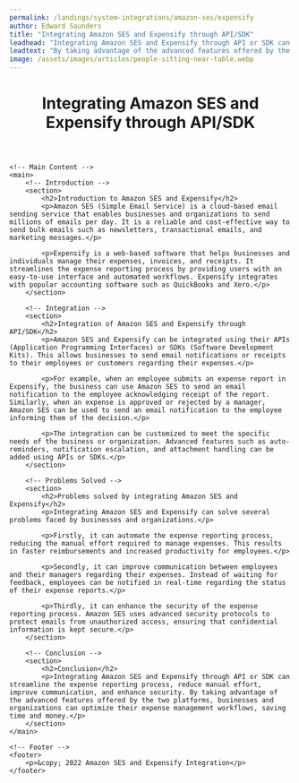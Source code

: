 ```yaml
---
permalink: /landings/system-integrations/amazon-ses/expensify
author: Edward Saunders
title: "Integrating Amazon SES and Expensify through API/SDK"
leadhead: "Integrating Amazon SES and Expensify through API or SDK can streamline the expense reporting process, reduce manual effort, improve communication, and enhance security"
leadtext: "By taking advantage of the advanced features offered by the two platforms, businesses and organizations can optimize their expense management workflows, saving time and money."
image: /assets/images/articles/people-sitting-near-table.webp
---
```

<div class="arttext">	<!-- Header -->
	<header>
		<h1>Integrating Amazon SES and Expensify through API/SDK</h1>
	</header>

	<!-- Main Content -->
	<main>
		<!-- Introduction -->
		<section>
			<h2>Introduction to Amazon SES and Expensify</h2>
			<p>Amazon SES (Simple Email Service) is a cloud-based email sending service that enables businesses and organizations to send millions of emails per day. It is a reliable and cost-effective way to send bulk emails such as newsletters, transactional emails, and marketing messages.</p>

			<p>Expensify is a web-based software that helps businesses and individuals manage their expenses, invoices, and receipts. It streamlines the expense reporting process by providing users with an easy-to-use interface and automated workflows. Expensify integrates with popular accounting software such as QuickBooks and Xero.</p>
		</section>

		<!-- Integration -->
		<section>
			<h2>Integration of Amazon SES and Expensify through API/SDK</h2>
			<p>Amazon SES and Expensify can be integrated using their APIs (Application Programming Interfaces) or SDKs (Software Development Kits). This allows businesses to send email notifications or receipts to their employees or customers regarding their expenses.</p>

			<p>For example, when an employee submits an expense report in Expensify, the business can use Amazon SES to send an email notification to the employee acknowledging receipt of the report. Similarly, when an expense is approved or rejected by a manager, Amazon SES can be used to send an email notification to the employee informing them of the decision.</p>

			<p>The integration can be customized to meet the specific needs of the business or organization. Advanced features such as auto-reminders, notification escalation, and attachment handling can be added using APIs or SDKs.</p>
		</section>

		<!-- Problems Solved -->
		<section>
			<h2>Problems solved by integrating Amazon SES and Expensify</h2>
			<p>Integrating Amazon SES and Expensify can solve several problems faced by businesses and organizations.</p>

			<p>Firstly, it can automate the expense reporting process, reducing the manual effort required to manage expenses. This results in faster reimbursements and increased productivity for employees.</p>

			<p>Secondly, it can improve communication between employees and their managers regarding their expenses. Instead of waiting for feedback, employees can be notified in real-time regarding the status of their expense reports.</p>

			<p>Thirdly, it can enhance the security of the expense reporting process. Amazon SES uses advanced security protocols to protect emails from unauthorized access, ensuring that confidential information is kept secure.</p>
		</section>

		<!-- Conclusion -->
		<section>
			<h2>Conclusion</h2>
			<p>Integrating Amazon SES and Expensify through API or SDK can streamline the expense reporting process, reduce manual effort, improve communication, and enhance security. By taking advantage of the advanced features offered by the two platforms, businesses and organizations can optimize their expense management workflows, saving time and money.</p>
		</section>
	</main>

	<!-- Footer -->
	<footer>
		<p>&copy; 2022 Amazon SES and Expensify Integration</p>
	</footer>
</div>